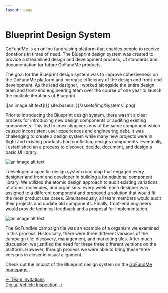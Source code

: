 ```yaml
---
layout: page
---
```



# Blueprint Design System

GoFundMe is an online fundraising platform that enables people to receive donations in times of need. The Blueprint design system was created to provide a streamlined design and development process, UI standards and documentation for future GoFundMe products.

The goal for the Blueprint design system was to improve cohesiveness on the GoFundMe platform and increase efficiency of the design and front-end development. As the lead designer, I worked alongside the entire design team and front-end engineering team over the course of one year to launch the multiple iterations of Blueprint.

![an image alt text]({{ site.baseurl }}/assets/img/Systems1.png)

Prior to introducing the Blueprint design system, there wasn't a clear process for introducing new design components or auditing existing components. This led to coexisting versions of the same component which caused inconsistent user experiences and engineering debt. It was challenging to create a design system while many new projects were in flight and existing products had conflicting designs components. Eventually, I established an a process to discover, decide, document, and design a basic UI library.

![an image alt text]({{base.siteurl}}/assets/img/Systems2.png)

I developed a specific design system road map that engaged every designer and front end developer in building a foundational component library. We utilized the atomic design approach to audit existing variations of atoms, molecules, and organisms. Every week, each designer was assigned to a different component and proposed a solution that would fit the most product use cases. Simultaneously, all team members would audit their projects and update old components. Finally, front-end engineers would provide technical feedback and a proposal for implementation.

![an image alt text]({{base.siteurl}}/assets/img/Systems3.png)

The GoFundMe campaign tile was an example of a organism we examined in this process. Historically, there were three different versions of the campaign tile: discovery, management, and marketing tiles. After much discussion, we justified the need for these three different versions on the platform. However, through process we were able to bring these three versions in closer in visual alignment.

Check out the impact of the Blueprint design system on the <a href="https://www.gofundme.com/" target="_blank"> GoFundMe homepage </a>.

<div class="clearfix mxn2 container-sm mt4">
  <div class="col col-6">
    <a href="/projects/teaminvitations"> ← Team Invitations </a>
  </div>

  <div class="col col-6 right-align">
    <a href="/projects/dvi"> Digital Vehicle Inspection → </a>
  </div>
</div>
